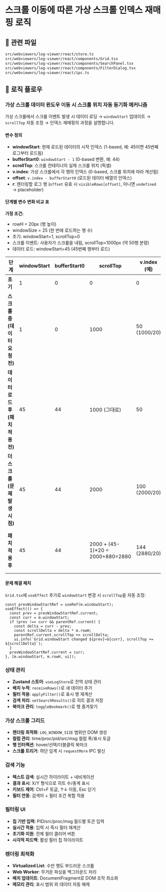 # 스크롤 이동에 따른 가상 스크롤 인덱스 재매핑 로직

## 📁 관련 파일
```bash
src/webviewers/log-viewer/react/store.ts
src/webviewers/log-viewer/react/components/Grid.tsx
src/webviewers/log-viewer/react/components/SearchPanel.tsx
src/webviewers/log-viewer/react/components/FilterDialog.tsx
src/webviewers/log-viewer/react/ipc.ts
```

## 🔄 로직 플로우

### 가상 스크롤 데이터 윈도우 이동 시 스크롤 위치 자동 동기화 메커니즘

가상 스크롤에서 스크롤 이벤트 발생 시 데이터 로딩 → `windowStart` 업데이트 → `scrollTop` 자동 조정 → 인덱스 재매핑의 과정을 설명합니다.

#### 변수 정의
- **windowStart**: 현재 로드된 데이터의 시작 인덱스 (1-based, 예: 45이면 45번째 로그부터 로드됨)
- **bufferStart0**: `windowStart - 1` (0-based 변환, 예: 44)
- **scrollTop**: 스크롤 컨테이너의 실제 스크롤 위치 (픽셀)
- **v.index**: 가상 스크롤에서 각 행의 인덱스 (0-based, 스크롤 위치에 따라 계산됨)
- **offset**: `v.index - bufferStart0` (로드된 데이터 배열의 인덱스)
- **r**: 렌더링할 로그 행 (`offset` 유효 시 `visibleRows[offset]`, 아니면 `undefined` → placeholder)

#### 단계별 변수 변화 비교 표

**가정 조건:**
- rowH = 20px (행 높이)
- windowSize = 25 (한 번에 로드하는 행 수)
- 초기: windowStart=1, scrollTop=0
- 스크롤 이벤트: 사용자가 스크롤을 내림, scrollTop=1000px (약 50행 분량)
- 데이터 로드: windowStart=45 (45번째 행부터 로드)

| 단계 | windowStart | bufferStart0 | scrollTop | v.index (예) | offset | r | 설명 |
|------|-------------|--------------|-----------|--------------|--------|---|------|
| **초기** | 1 | 0 | 0 | 0 | 0 | visibleRows[0] | 초기 로드, 첫 번째 행 표시. 정상. |
| **스크롤 중 (데이터 요청 전)** | 1 | 0 | 1000 | 50 (1000/20) | 50 | visibleRows[50] | 스크롤 위치 바뀌었지만 데이터 아직 로드 안 됨. 로드된 범위(1-25) 안이라 정상 표시. |
| **데이터 로드 후 (패치 적용 전)** | 45 | 44 | 1000 (그대로) | 50 | 50-44=6 | visibleRows[6] | windowStart 업데이트됐지만 scrollTop 그대로. v.index=50이 windowStart=45 기준으로 offset=6, 정상 표시. (문제 없음) |
| **더 스크롤 (문제 발생 시점)** | 45 | 44 | 2000 | 100 (2000/20) | 100-44=56 | undefined (56 >= 25) | 스크롤 더 내림, v.index=100, offset=56 > 로드된 범위(25), r=undefined → placeholder만 렌더링 → 빈 화면 (로그 사라짐). |
| **패치 적용 후** | 45 | 44 | 2000 + (45-1)*20 = 2000+880=2880 | 144 (2880/20) | 144-44=100 | visibleRows[100] | windowStart 변경 시 scrollTop += delta*rowH, 이제 v.index가 올바른 범위 가리킴. 정상 표시. |

#### 문제 해결 패치
`Grid.tsx`에 `useEffect` 추가로 `windowStart` 변경 시 `scrollTop`을 자동 조정:
```tsx
const prevWindowStartRef = useRef(m.windowStart);
useEffect(() => {
  const prev = prevWindowStartRef.current;
  const curr = m.windowStart;
  if (prev !== curr && parentRef.current) {
    const delta = curr - prev;
    const scrollDelta = delta * m.rowH;
    parentRef.current.scrollTop += scrollDelta;
    ui.info(`Grid.windowStart changed ${prev}→${curr}, scrollTop += ${scrollDelta}`);
  }
  prevWindowStartRef.current = curr;
}, [m.windowStart, m.rowH, ui]);
```

### 상태 관리
- **Zustand 스토어**: `useLogStore`로 전역 상태 관리
- **배치 누적**: `receiveRows()`로 새 데이터 추가
- **필터 적용**: `applyFilter()`로 표시 행 재계산
- **검색 처리**: `setSearchResults()`로 히트 결과 저장
- **북마크 관리**: `toggleBookmark()`로 행 즐겨찾기

### 가상 스크롤 그리드
- **렌더링 최적화**: `LOG_WINDOW_SIZE` 범위만 DOM 생성
- **컬럼 관리**: time/proc/pid/src/msg 컬럼 폭/표시 토글
- **행 인터랙션**: hover/선택/더블클릭 북마크
- **스크롤 트리거**: 하단 임계 시 `requestMore` IPC 발신

### 검색 기능
- **텍스트 검색**: 실시간 하이라이트 + 네비게이션
- **결과 표시**: X/Y 형식으로 히트 수/총계 표시
- **키보드 제어**: Ctrl+F 토글, ↑↓ 이동, Esc 닫기
- **필터 연동**: 검색어 + 필터 조건 복합 적용

### 필터링 UI
- **칩 기반 입력**: PID/src/proc/msg 필드별 토큰 입력
- **실시간 적용**: 입력 시 즉시 필터 재계산
- **초기화 지원**: 전체 필터 클리어 버튼
- **시각적 피드백**: 활성 필터 칩 하이라이트

### 렌더링 최적화
- **Virtualized List**: 수만 행도 부드러운 스크롤
- **Web Worker**: 무거운 파싱을 백그라운드 처리
- **배치 업데이트**: DocumentFragment로 DOM 조작 최소화
- **메모리 관리**: 표시 범위 외 데이터 자동 해제
